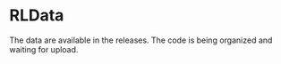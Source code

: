 # RLData
The data are available in the releases.
The code is being organized and waiting for upload.
